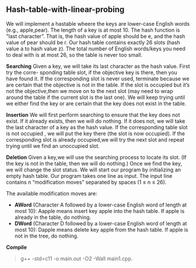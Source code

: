 ## Hash-table-with-linear-probing

We will implement a hastable wheere the keys are lower-case English words (e.g., apple,pear). The length of a key is at most 10. The hash function is "last character”. That is, the hash value of apple should be e, and the hash value of pear should be r. Our hash table contains exactly 26 slots (hash value a to hash value z). The total number of English words/keys you need to deal with is at most 26, so the table is never too small.

**Searching** 
Given a key, we will take its last character as the hash value. First try the corre- sponding table slot, if the objective key is there, then you have found it. If the corresponding slot is never used, terminate because we are certain that the objective is not in the table. If the slot is occupied but it’s not the objective,then we move on to the next slot (may need to wrap around the table if the current slot is the last one). We will keep trying until we either find the key or are certain that the key does not exist in the table.

**Insertion**
We will first perform searching to ensure that the key does not exist. If it already exists, then we will do nothing. If it does not, we will take the last character of a key as the hash value. If the corresponding table slot is not occupied , we will put the key there (the slot is now occupied). If the corresponding slot is already occupied,we will try the next slot and repeat trying until we find an unoccupied slot.

**Deletion** 
Given a key,we will use the searching process to locate its slot. (If the key is not in the table, then we will do nothing.) Once we find the key, we will change the slot status. We will start our program by initializing an empty hash table. Our program takes one line as input. The input line contains n “modification moves” separated by spaces (1 ≤ n ≤ 26). 

The available modification moves are:

- **AWord** (Character A followed by a lower-case English word of length at most 10): Aapple means insert key apple into the hash table. If apple is already in the table, do nothing.
- **DWord** (Character D followed by a lower-case English word of length at most 10): Dapple means delete key apple from the hash table. If apple is not in the tree, do nothing.

**Compile**

>g++ -std=c11 -o main.out -O2 -Wall main1.cpp.
